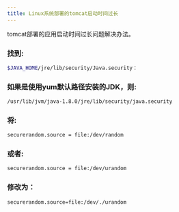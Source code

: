```yaml
---
title: Linux系统部署的tomcat启动时间过长
---
```

tomcat部署的应用启动时间过长问题解决办法。

### 找到:
``` bash
$JAVA_HOME/jre/lib/security/Java.security：
```

### 如果是使用yum默认路径安装的JDK，则:
``` bash
/usr/lib/jvm/java-1.8.0/jre/lib/security/java.security
```

### 将:
``` bash
securerandom.source = file:/dev/random
```

### 或者:
``` bash
securerandom.source = file:/dev/urandom
```

### 修改为：
``` bash
securerandom.source=file:/dev/./urandom
```
